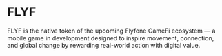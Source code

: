 # FLYF
FLYF is the native token of the upcoming Flyfone GameFi ecosystem — a mobile game in development designed to inspire movement, connection, and global change by rewarding real-world action with digital value.
